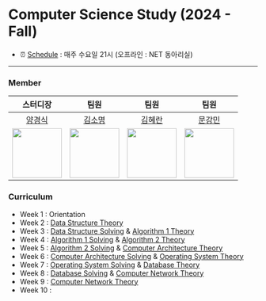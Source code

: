 # Computer Science Study (2024 - Fall)
- ⏰ [Schedule](#curriculum) : 매주 수요일 21시 (오프라인 : NET 동아리실)

---

### Member
| 스터디장 | 팀원 | 팀원 | 팀원 |
| :---: | :---: | :---: | :---: |
| [양경식](https://github.com/gaeng02)| [김소명](https://github.com/somyonn) | [김혜란](https://github.com/hyeran1216) | [문강민](https://github.com/kkkmin1005) |
| <img src = "https://avatars.githubusercontent.com/gaeng02" width = "100"> | <img src = "https://avatars.githubusercontent.com/somyonn" width = "100"> | <img src = "https://avatars.githubusercontent.com/hyeran1216" width = "100"> | <img src = "https://avatars.githubusercontent.com/kkkmin1005" width = "100">

### Curriculum
- Week 1 : Orientation
- Week 2 : [Data Structure Theory](./Lecture_Notes/Data_Structure_Theory.pdf)
- Week 3 : [Data Structure Solving](./Lecture_Notes/Data_Structure_Solving.pdf) & [Algorithm 1 Theory](./Lecture_Notes/Algorithm_1_Theory.pdf)
- Week 4 : [Algorithm 1 Solving](./Lecture_Notes/Algorithm_1_Solving.pdf) & [Algorithm 2 Theory](./Lecture_Notes/Algorithm_2_Theory.pdf)
- Week 5 : [Algorithm 2 Solving]() & [Computer Architecture Theory]()
- Week 6 : [Computer Architecture Solving]() & [Operating System Theory]()
- Week 7 : [Operating System Solving]() & [Database Theory]()
- Week 8 : [Database Solving]() & [Computer Network Theory]()
- Week 9 : [Computer Network Theory]()
- Week 10 : 